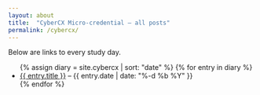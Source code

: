 ```yaml
---
layout: about
title:  "CyberCX Micro-credential – all posts"
permalink: /cybercx/
---
```


Below are links to every study day.

<ul>
{% assign diary = site.cybercx | sort: "date" %}
{% for entry in diary %}
  <li>
    <a href="{{ entry.url }}">{{ entry.title }}</a> –
    {{ entry.date | date: "%-d %b %Y" }}
  </li>
{% endfor %}
</ul>